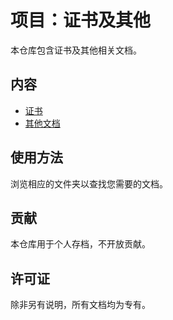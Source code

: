 # 项目：证书及其他

本仓库包含证书及其他相关文档。

## 内容

*   [证书](./Certificates/)
*   [其他文档](./Other/)

## 使用方法

浏览相应的文件夹以查找您需要的文档。

## 贡献

本仓库用于个人存档，不开放贡献。

## 许可证

除非另有说明，所有文档均为专有。